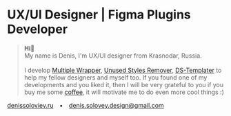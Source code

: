 # UX/UI Designer | Figma Plugins Developer

> **Hi**👋
> <br>My name is Denis, I'm UX/UI designer from Krasnodar, Russia.<br><br>
> I develop 
<a href="https://www.figma.com/community/plugin/1219008484601651003" target="_blank">Multiple Wrapper</a>,
<a href="https://www.figma.com/community/plugin/1052937551486129898/Unused-Styles-Remover" target="_blank">Unused Styles Remover</a>,
<a href="https://www.figma.com/community/plugin/1042681939283501853/DS-Templater-(beta)" target="_blank">DS-Templater</a>
to help my fellow designers and myself too. If you found one of my developments and you liked it, then I will be very grateful to you if you buy me some [coffee](https://www.buymeacoffee.com/Denis.Solovey), it will motivate me to do even more cool things :)

[denissoloviev.ru](http://denissoloviev.ru/) ⠀• ⠀denis.solovey.design@gmail.com
